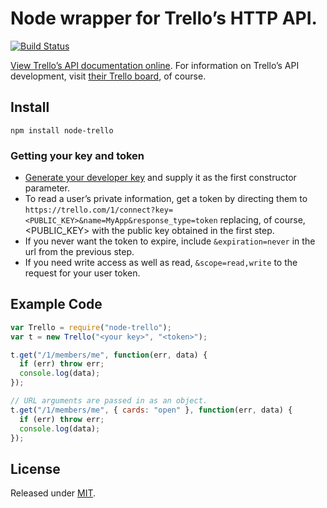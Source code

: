 # Node wrapper for Trello’s HTTP API.
[![Build Status](https://travis-ci.org/adunkman/node-trello.png?branch=master)](https://travis-ci.org/adunkman/node-trello)

[View Trello’s API documentation online][apidocs]. For information on Trello’s API development, visit [their Trello board][trellotrello], of course.

[apidocs]: https://trello.com/docs/
[trellotrello]: https://trello.com/board/trello-public-api/4ed7e27fe6abb2517a21383d

## Install
```
npm install node-trello
```

### Getting your key and token
* [Generate your developer key][devkey] and supply it as the first constructor parameter.
* To read a user’s private information, get a token by directing them to `https://trello.com/1/connect?key=<PUBLIC_KEY>&name=MyApp&response_type=token` replacing, of course, &lt;PUBLIC_KEY&gt; with the public key obtained in the first step.
* If you never want the token to expire, include `&expiration=never` in the url from the previous step.
* If you need write access as well as read, `&scope=read,write` to the request for your user token.

[devkey]: https://trello.com/1/appKey/generate

## Example Code
```javascript
var Trello = require("node-trello");
var t = new Trello("<your key>", "<token>");

t.get("/1/members/me", function(err, data) {
  if (err) throw err;
  console.log(data);
});

// URL arguments are passed in as an object.
t.get("/1/members/me", { cards: "open" }, function(err, data) {
  if (err) throw err;
  console.log(data);
});
```

## License

Released under [MIT](https://github.com/adunkman/node-trello/blob/master/LICENSE.md).
